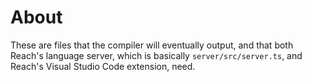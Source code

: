 # About

These are files that the compiler will eventually output, and that both Reach's language server, which is basically `server/src/server.ts`, and Reach's Visual Studio Code extension, need.